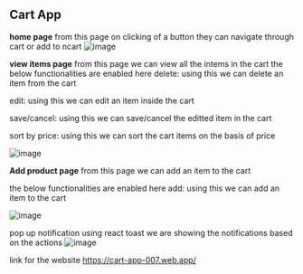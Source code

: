## Cart App

**home page**
from this page on clicking of a button they can navigate through cart or add to ncart
![image](https://github.com/HarishPJ21/react-ecommerce-main/assets/38295998/c5d02a92-8e18-4206-8bb0-ad76acc25261)


**view items page**
from this page we can view all the intems in the cart
the below functionalities are enabled here
delete: using this we can delete an item from the cart

edit: using this we can edit an item inside the cart

save/cancel: using this we can save/cancel the editted item in the cart

sort by price: using this we can sort the cart items on the basis of price

![image](https://github.com/HarishPJ21/react-ecommerce-main/assets/38295998/e882eb30-ef37-44a9-a44f-511a29529985)


**Add product page**
from this page we can add an item to the cart

the below functionalities are enabled here
add: using this we can add an item to the cart

![image](https://github.com/HarishPJ21/react-ecommerce-main/assets/38295998/3775647e-9083-4923-a995-7df9d4185089)

pop up notification
using react toast we are showing the notifications based on the actions
![image](https://github.com/HarishPJ21/react-ecommerce-main/assets/38295998/4e38f95a-82f2-40c9-9c4e-9868ac0e5a58)

link for the website
https://cart-app-007.web.app/
